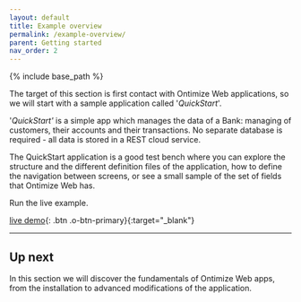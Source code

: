 ```yaml
---
layout: default
title: Example overview
permalink: /example-overview/
parent: Getting started
nav_order: 2
---
```


{% include base_path %}

The target of this section is first contact with Ontimize Web applications, so we will start with a sample application called '*QuickStart*'.


'*QuickStart'* is a simple app which manages the data of a Bank: managing of customers, their accounts and their transactions. No separate database is required - all data is stored in a REST cloud service.

The QuickStart application is a good test bench where you can explore the structure and the different definition files of the application, how to define the navigation between screens, or see a small sample of the set of fields that Ontimize Web has.

Run the live example.


[<i class="fa fa-play"></i> live demo](https://ontimizeweb.github.io/ontimize-web-ngx-quickstart){: .btn .o-btn-primary}{:target="_blank"}

<!--
<div><a href="https://ontimizeweb.github.io/ontimize-web-ngx-quickstart" target="_blank" class="btn btn--success">
    <i class="fa fa-play black-icon"></i>
    live demo</a></div>
-->
---

## Up next

In this section we will discover the fundamentals of Ontimize Web apps, from the installation to advanced modifications of the application.